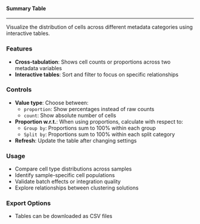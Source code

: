 #### Summary Table
------------------

Visualize the distribution of cells across different metadata categories using interactive tables.

### Features

- **Cross-tabulation**: Shows cell counts or proportions across two metadata variables
- **Interactive tables**: Sort and filter to focus on specific relationships

### Controls

- **Value type**: Choose between:
  - `proportion`: Show percentages instead of raw counts
  - `count`: Show absolute number of cells
- **Proportion w.r.t.**: When using proportions, calculate with respect to:
  - `Group by`: Proportions sum to 100% within each group
  - `Split by`: Proportions sum to 100% within each split category
- **Refresh**: Update the table after changing settings

### Usage

- Compare cell type distributions across samples
- Identify sample-specific cell populations
- Validate batch effects or integration quality
- Explore relationships between clustering solutions

### Export Options

- Tables can be downloaded as CSV files
